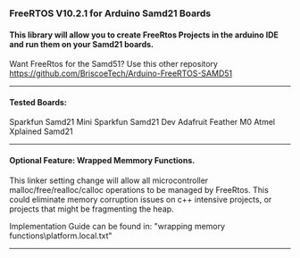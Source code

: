 ###  FreeRTOS V10.2.1 for Arduino Samd21 Boards

####  This library will allow you to create FreeRtos Projects in the arduino IDE and run them on your Samd21 boards.

Want FreeRtos for the Samd51? Use this other repository
https://github.com/BriscoeTech/Arduino-FreeRTOS-SAMD51

***************************************************************************************************************
#### Tested Boards:
 Sparkfun Samd21 Mini
 Sparkfun Samd21 Dev
 Adafruit Feather M0
 Atmel Xplained Samd21


***************************************************************************************************************

#### Optional Feature: Wrapped Memmory Functions.

This linker setting change will allow all microcontroller malloc/free/realloc/calloc
operations to be managed by FreeRtos. This could eliminate memory corruption issues on
c++ intensive projects, or projects that might be fragmenting the heap.

Implementation Guide can be found in: "wrapping memory functions\platform.local.txt"

***************************************************************************************************************


